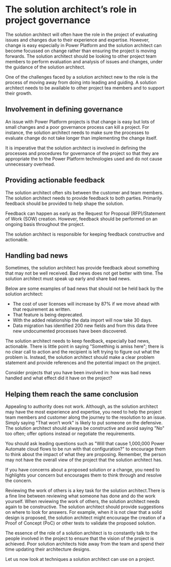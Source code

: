 # The solution architect’s role in project governance

The solution architect will often have the role in the project of evaluating issues and changes due to their experience and expertise. However, change is easy especially in Power Platform and the solution architect can become focussed on change rather than ensuring the project is moving forwards. The solution architect should be looking to other project team members to perform evaluation and analysis of issues and changes, under the guidance of the solution architect.

One of the challenges faced by a solution architect new to the role is the process of moving away from doing  into leading and guiding. A solution architect needs to be available to other project tea members and to support their growth.

## Involvement in defining governance

An issue with Power Platform projects is that change is easy but lots of small changes and a poor governance process can kill a project. For instance, the solution architect needs to make sure the processes to evaluate change do not take longer than implementing the change itself.

It is imperative that the solution architect is involved in defining the processes and procedures for governance of the project so that they are appropriate the to the Power Platform technologies used and do not cause unnecessary overhead.

## Providing actionable feedback

The solution architect often sits between the customer and team members. The solution architect needs to provide feedback to both parties. Primarily feedback should be provided to help shape the solution.

Feedback can happen as early as the Request for Proposal (RFP)/Statement of Work (SOW) creation. However, feedback should be performed on an ongoing basis throughout the project.

The solution architect is responsible for keeping feedback constructive and actionable.

## Handling bad news

Sometimes, the solution architect has provide feedback about something that may not be well received. Bad news does not get better with time. The solution architect must speak up early and share bad news.

Below are some examples of bad news that should not be held back by the solution architect:

- The cost of user licenses will increase by 87% if we move ahead with that requirement as written.
- That feature is being deprecated.
- With the added relationship the data import will now take 30 days.
- Data migration has identified 200 new fields and from this data three new undocumented processes have been discovered.

The solution architect needs to keep feedback, especially bad news, actionable. There is little point in saying "Something is amiss here"; there is no clear call to action and the recipient is left trying to figure out what the problem is. Instead, the solution architect should make a clear problem statement and provide references and the potential impact on the project.

Consider projects that you have been involved in: how was bad news handled and what effect did it have on the project?

## Helping them reach the same conclusion

Appealing to authority does not work. Although, as the solution architect may have the most experience and expertise, you need to help the project team members and customer along the journey to the resolution to an issue. Simply saying "That won’t work" is likely to put someone on the defensive. The solution architect should always be constructive and avoid saying "No" too often; offer options instead or negotiate the requirements.

You should ask leading questions such as "Will that cause 1,000,000 Power Automate cloud flows to be run with that configuration?" to encourage them to think about the impact of what they are proposing. Remember, the person may not have the overall view of the project that the solution architect has.

If you have concerns about a proposed solution or a change, you need to highlights your concern but encourages them to think through and resolve the concern.

Reviewing the work of others is a key task for the solution architect.There is a fine line between reviewing what someone has done and do the work yourself. When reviewing the work of others, the solution architect needs again to be constructive. The solution architect should provide suggestions on where to look for answers. For example, when it is not clear that a solid design is proposed, the solution architect might encourage the creation of a Proof of Concept (PoC) or other tests to validate the proposed solution.

The essence of the role of a solution architect is to constantly talk to the people involved in the project to ensure that the vision of the project is achieved. Poor solution architects hide away from the team and spend their time updating their architecture designs.

Let us now look at techniques a solution architect can use on a project.
